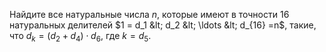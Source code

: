Найдите все натуральные числа $n$, которые имеют в точности 16 натуральных делителей  $1 = d_1  &lt;  d_2  &lt;  \ldots  &lt;  d_{16} =n$, такие, что $d_k=(d_2 + d_4) \cdot d_6$, где $k = d_5$.